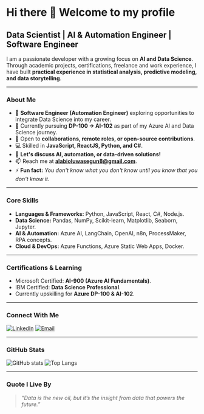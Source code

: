 # Hi there 👋 Welcome to my profile

## **Data Scientist | AI & Automation Engineer | Software Engineer**

I am a passionate developer with a growing focus on **AI and Data Science**. Through academic projects, certifications, freelance and work experience, I have built **practical experience in statistical analysis, predictive modeling, and data storytelling**.

---

### **About Me**

* 🔭 **Software Engineer (Automation Engineer)** exploring opportunities to integrate Data Science into my career.
* 🌱 Currently pursuing **DP-100 → AI-102** as part of my Azure AI and Data Science journey.
* 👯 Open to **collaborations, remote roles, or open-source contributions**.
* 💻 Skilled in **JavaScript, ReactJS, Python, and C#**.
* 💬 **Let's discuss AI, automation, or data-driven solutions!**
* 📫 Reach me at **[alabioluwasegun8@gmail.com](mailto:alabioluwasegun8@gmail.com)**.
* ⚡ **Fun fact:** *You don't know what you don't know until you know that you don't know it.*

---

### **Core Skills**

* **Languages & Frameworks:** Python, JavaScript, React, C#, Node.js.
* **Data Science:** Pandas, NumPy, Scikit-learn, Matplotlib, Seaborn, Jupyter.
* **AI & Automation:** Azure AI, LangChain, OpenAI, n8n, ProcessMaker, RPA concepts.
* **Cloud & DevOps:** Azure Functions, Azure Static Web Apps, Docker.

---

### **Certifications & Learning**

* Microsoft Certified: **AI-900 (Azure AI Fundamentals)**.
* IBM Certified: **Data Science Professional**.
* Currently upskilling for **Azure DP-100 & AI-102**.

---

### **Connect With Me**

[![LinkedIn](https://img.shields.io/badge/LinkedIn-0077B5?style=for-the-badge\&logo=linkedin\&logoColor=white)](https://www.linkedin.com/in/oluwasegun-michael-alabi-7b2506177/)
[![Email](https://img.shields.io/badge/Email-D14836?style=for-the-badge\&logo=gmail\&logoColor=white)](mailto:alabioluwasegun8@gmail.com)

---

### **GitHub Stats**

![GitHub stats](https://github-readme-stats.vercel.app/api?username=Mckings1\&show_icons=true\&theme=radical)
![Top Langs](https://github-readme-stats.vercel.app/api/top-langs/?username=Mckings1&layout=compact&langs_count=6&hide=html,css&theme=radical)


---

### **Quote I Live By**

> *“Data is the new oil, but it’s the insight from data that powers the future.”*
